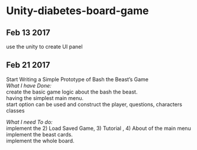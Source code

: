 # Unity-diabetes-board-game

## Feb 13 2017
use the unity to create UI panel


## Feb 21 2017
Start Writing a Simple Prototype of Bash the Beast’s Game  <br /> 
*What I have Done:* <br />
create the basic game logic about the bash the beast. <br />
having the simplest main menu.<br />
start option can be used and construct the player, questions, characters classes <br />

*What I need To do:* <br />
implement the 2) Load Saved Game, 3) Tutorial , 4) About of the main menu <br />
implement the beast cards.<br />
implement the whole board.<br />


